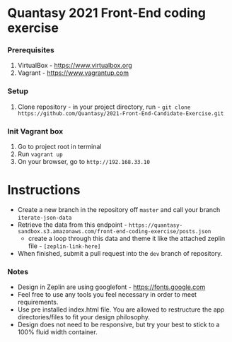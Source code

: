 # Quantasy 2021 Front-End coding exercise

### Prerequisites

1. VirtualBox - https://www.virtualbox.org
2. Vagrant - https://www.vagrantup.com

### Setup

1. Clone repository - in your project directory, run - `git clone https://github.com/Quantasy/2021-Front-End-Candidate-Exercise.git`

### Init Vagrant box

1. Go to project root in terminal
2. Run `vagrant up`
3. On your browser, go to `http://192.168.33.10`

# Instructions

- Create a new branch in the repository off `master` and call your branch `iterate-json-data`
- Retrieve the data from this endpoint - `https://quantasy-sandbox.s3.amazonaws.com/front-end-coding-exercise/posts.json`
    - create a loop through this data and theme it like the attached zeplin file - `[zeplin-link-here]`
- When finished, submit a pull request into the `dev` branch of repository.

### Notes
- Design in Zeplin are using googlefont - https://fonts.google.com
- Feel free to use any tools you feel necessary in order to meet requirements.
- Use pre installed index.html file. You are allowed to restructure the app directories/files to fit your design philosophy.
- Design does not need to be responsive, but try your best to stick to a 100% fluid width container.

